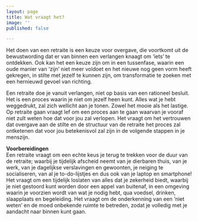 ```yaml
---
layout: page
title: Wat vraagt het?
image: ''
published: false

---
```

Het doen van een retraite is een keuze voor overgave, die voortkomt uit de bewustwording dat er van binnen een verlangen knaagt om ‘iets’ te ontdekken. Ook kan het een keuze zijn om in een tussenfase, waarin een oude manier van ‘zijn’ niet meer voldoet en het nieuwe nog geen vorm heeft gekregen, in stilte met jezelf te kunnen zijn, om transformatie te zoeken met een hernieuwd gevoel van richting.  
  
Een retraite doe je vanuit verlangen, niet op basis van een rationeel besluit. Het is een proces waarin je niet om jezelf heen kunt. Alles wat je hebt weggedrukt, zal zich wellicht aan je tonen. Zowel het mooie als het lastige. Op retraite gaan vraagt lef om een proces aan te gaan waarvan je vooraf niet zult weten hoe dat voor jou zal verlopen. Het vraagt om het vertrouwen dat overgave aan de stilte en de structuur van de retraite het proces zal ontketenen dat voor jou betekenisvol zal zijn in de volgende stappen in je menszijn.  
  
**Voorbereidingen**  
Een retraite vraagt om een echte keus je terug te trekken voor de duur van de retraite; waarbij je tijdelijk afscheid neemt van je dierbaren thuis, van je werk, van je dagelijkse verslavingen en gewoonten, je neiging te socialiseren, van al je to-do-lijstjes en dus ook van je laptop en smartphone! Het vraagt om een tijdelijk loslaten van alles dat je zekerheid biedt, waarbij je niet gestoord kunt worden door een appel van buitenaf, in een omgeving waarin je voorzien wordt van wat je nodig hebt, qua voedsel, drinken, slaapplaats en begeleiding. Het vraagt om de onderkenning van een ‘niet weten’ en de moed onbekende ruimte te betreden, zodat je volledig met je aandacht naar binnen kunt gaan.